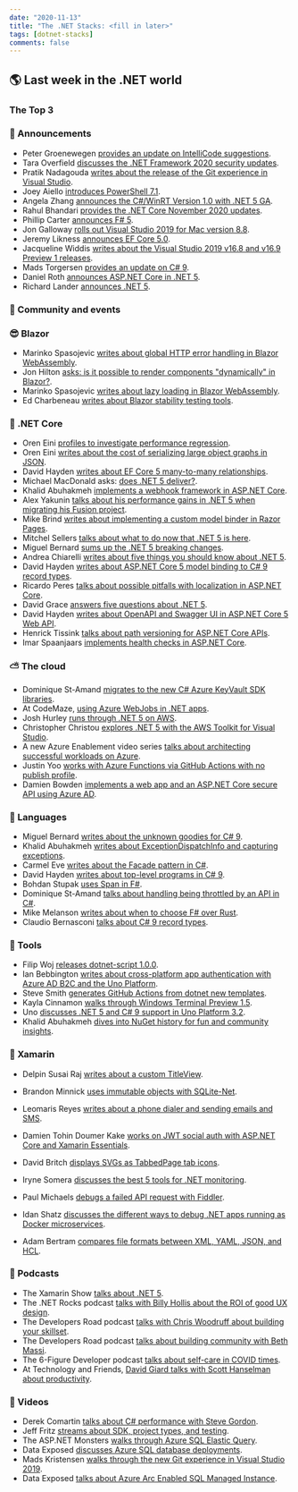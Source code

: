 ```yaml
---
date: "2020-11-13"
title: "The .NET Stacks: <fill in later>"
tags: [dotnet-stacks]
comments: false
---
```


## 🌎 Last week in the .NET world

### The Top 3

### 📢 Announcements

* Peter Groenewegen [provides an update on IntelliCode suggestions](https://devblogs.microsoft.com/visualstudio/intellicode-suggestion-apply-all).
* Tara Overfield [discusses the .NET Framework 2020 security updates](https://devblogs.microsoft.com/dotnet/net-framework-november-2020-security-and-quality-rollup-updates).
* Pratik Nadagouda [writes about the release of the Git experience in Visual Studio](https://devblogs.microsoft.com/visualstudio/announcing-the-release-of-the-git-experience-in-visual-studio).
* Joey Aiello [introduces PowerShell 7.1](https://devblogs.microsoft.com/powershell/announcing-powershell-7-1).
* Angela Zhang [announces the C#/WinRT Version 1.0 with .NET 5 GA](https://blogs.windows.com/windowsdeveloper/2020/11/10/announcing-c-winrt-version-1-0-with-the-net-5-ga-release).
* Rahul Bhandari [provides the .NET Core November 2020 updates](https://devblogs.microsoft.com/dotnet/net-core-november-2020).
* Phillip Carter [announces F# 5](https://devblogs.microsoft.com/dotnet/announcing-f-5).
* Jon Galloway [rolls out Visual Studio 2019 for Mac version 8.8](https://devblogs.microsoft.com/visualstudio/visual-studio-2019-for-mac-version-8-8-is-now-available).
* Jeremy Likness [announces EF Core 5.0](https://devblogs.microsoft.com/dotnet/announcing-the-release-of-ef-core-5-0).
* Jacqueline Widdis [writes about the Visual Studio 2019 v16.8 and v16.9 Preview 1 releases](https://devblogs.microsoft.com/visualstudio/visual-studio-2019-v16-8).
* Mads Torgersen [provides an update on C# 9](https://devblogs.microsoft.com/dotnet/c-9-0-on-the-record).
* Daniel Roth [announces ASP.NET Core in .NET 5](https://devblogs.microsoft.com/aspnet/announcing-asp-net-core-in-net-5).
* Richard Lander [announces .NET 5](https://devblogs.microsoft.com/dotnet/announcing-net-5-0).

### 📅 Community and events


### 😎 Blazor

* Marinko Spasojevic [writes about global HTTP error handling in Blazor WebAssembly](https://code-maze.com/global-http-error-handling-in-blazor-webassembly/).
* Jon Hilton [asks: is it possible to render components "dynamically" in Blazor?](https://jonhilton.net/blazor-dynamic-components/).
* Marinko Spasojevic [writes about lazy loading in Blazor WebAssembly](https://code-maze.com/lazy-loading-in-blazor-webassembly/).
* Ed Charbeneau [writes about Blazor stability testing tools](https://www.telerik.com/blogs/blazor-stability-testing-tools-for-bulletproof-applications).

### 🚀 .NET Core

* Oren Eini [profiles to investigate performance regression](https://ayende.com/blog/192325-A/always-profile-the-case-of-the-mysterious-performance-regression).
* Oren Eini [writes about the cost of serializing large object graphs in JSON](https://ayende.com/blog/192324-A/always-profile-the-hidden-cost-of-serializing-large-object-graphs-to-json).
* David Hayden [writes about EF Core 5 many-to-many relationships](https://www.davidhayden.me/blog/ef-core-5-many-to-many-relationships).
* Michael MacDonald asks: [does .NET 5 deliver?](https://medium.com/young-coder/does-net-5-deliver-8f3f89193d21).
* Khalid Abuhakmeh [implements a webhook framework in ASP.NET Core](https://khalidabuhakmeh.com/implement-a-webhook-framework-with-aspnetcore).
* Alex Yakunin [talks about his performance gains in .NET 5 when migrating his Fusion project](https://alexyakunin.medium.com/astonishing-performance-of-net-5-7803d69dae2e).
* Mike Brind [writes about implementing a custom model binder in Razor Pages](https://www.mikesdotnetting.com/article/353/implementing-a-custom-model-binder-in-razor-pages).
* Mitchel Sellers [talks about what to do now that .NET 5 is here](https://www.mitchelsellers.com/blog/article/net-5-is-here-now-what).
* Miguel Bernard [sums up the .NET 5 breaking changes](https://blog.miguelbernard.com/net-5-the-breaking-changes-you-need-to-know-about/).
* Andrea Chiarelli [writes about five things you should know about .NET 5](https://auth0.com/blog/dotnet-5-whats-new/).
* David Hayden [writes about ASP.NET Core 5 model binding to C# 9 record types](https://www.davidhayden.me/blog/asp-net-core-5-model-binding-to-csharp-9-record-types).
* Ricardo Peres [talks about possible pitfalls with localization in ASP.NET Core](https://weblogs.asp.net/ricardoperes/asp-net-core-pitfalls-localization-with-shared-resources).
* David Grace [answers five questions about .NET 5](https://www.roundthecode.com/dotnet/five-questions-you-may-have-about-asp-net-core-for-dotnet-5).
* David Hayden [writes about OpenAPI and Swagger UI in ASP.NET Core 5 Web API](https://www.davidhayden.me/blog/openapi-and-swagger-ui-in-asp-net-core-5-web-api).
* Henrick Tissink [talks about path versioning for ASP.NET Core APIs](https://dev.to/htissink/asp-net-core-api-path-versioning-197o).
* Imar Spaanjaars [implements health checks in ASP.NET Core](https://imar.spaanjaars.com/611/implementing-health-checks-in-aspnet-core).

### ⛅ The cloud

* Dominique St-Amand [migrates to the new C# Azure KeyVault SDK libraries](https://www.domstamand.com/migrating-to-the-new-csharp-azure-keyvault-sdk-libraries/).
* At CodeMaze, [using Azure WebJobs in .NET apps](https://code-maze.com/azure-webjobs-in-app-service/).
* Josh Hurley [runs through .NET 5 on AWS](https://aws.amazon.com/blogs/developer/net-5-on-aws).
* Christopher Christou [explores .NET 5 with the AWS Toolkit for Visual Studio](https://aws.amazon.com/blogs/developer/exploring-net-5-with-the-aws-toolkit-for-visual-studio).
* A new Azure Enablement video series [talks about architecting successful workloads on Azure](https://channel9.msdn.com/Shows/Azure-Enablement/Architect-successful-workloads-on-Azure--Introduction-Ep-1-Well-Architected-series).
* Justin Yoo [works with Azure Functions via GitHub Actions with no publish profile](https://techcommunity.microsoft.com/t5/apps-on-azure/azure-functions-via-github-actions-with-no-publish-profile).
* Damien Bowden [implements a web app and an ASP.NET Core secure API using Azure AD](https://damienbod.com/2020/11/09/implement-a-web-app-and-an-asp-net-core-secure-api-using-azure-ad-which-delegates-to-second-api/).

### 📔 Languages

* Miguel Bernard [writes about the unknown goodies for C# 9](https://blog.miguelbernard.com/c-9-the-unknown-goodies/).
* Khalid Abuhakmeh [writes about ExceptionDispatchInfo and capturing exceptions](https://khalidabuhakmeh.com/exceptiondispatchinfo-and-capturing-exceptions).
* Carmel Eve [writes about the Facade pattern in C#](https://endjin.com/blog/2020/11/design-patterns-in-csharp-the-facade-pattern.html).
* David Hayden [writes about top-level programs in C# 9](https://www.davidhayden.me/blog/top-level-programs-in-csharp-9).
* Bohdan Stupak [uses Span<T> in F#](https://www.c-sharpcorner.com/article/using-spant-in-f-sharp/).
* Dominique St-Amand [talks about handling being throttled by an API in C#](https://www.domstamand.com/csharp-ways-of-handling-when-being-throttled-by-an-api/).
* Mike Melanson [writes about when to choose F# over Rust](https://thenewstack.io/this-week-in-programming-when-to-choose-f-over-rust/).
* Claudio Bernasconi [talks about C# 9 record types](https://www.claudiobernasconi.ch/2020/11/07/csharp-9-record-types-introduction-and-deep-dive/).

### 🔧 Tools

* Filip Woj [releases dotnet-script 1.0.0](https://www.strathweb.com/2020/11/dotnet-script-1-0-0-released-with-support-for-net-5-0-and-c-9/).
* Ian Bebbington [writes about cross-platform app authentication with Azure AD B2C and the Uno Platform](https://ian.bebbs.co.uk/posts/UnoB2C).
* Steve Smith [generates GitHub Actions from dotnet new templates](https://ardalis.com/github-actions-from-cli/).
* Kayla Cinnamon [walks through Windows Terminal Preview 1.5](https://devblogs.microsoft.com/commandline/windows-terminal-preview-1-5-release).
* Uno [discusses .NET 5 and C# 9 support in Uno Platform 3.2](https://platform.uno/blog/uno-platform-3-2-net-5-c-9-support-and-net-5-webassembly-aot-support/).
* Khalid Abuhakmeh [dives into NuGet history for fun and community insights](https://blog.jetbrains.com/dotnet/2020/11/09/diving-into-nuget-history-for-fun-and-community-insights/).
### 📱 Xamarin

* Delpin Susai Raj [writes about a custom TitleView](https://xamarinmonkeys.blogspot.com/2020/11/xamarinforms-custom-titleview.html).
* Brandon Minnick [uses immutable objects with SQLite-Net](https://codetraveler.io/2020/11/11/using-immutable-objects-with-sqlite-net/).
* Leomaris Reyes [writes about a phone dialer and sending emails and SMS](https://www.telerik.com/blogs/phone-dialer-sending-emails-sms-xamarin-forms).
* Damien Tohin Doumer Kake [works on JWT social auth with ASP.NET Core and Xamarin Essentials](https://doumer.me/jwt-social-auth-with-asp-net-core-and-xamarin-essentials/).
* David Britch [displays SVGs as TabbedPage tab icons](https://www.davidbritch.com/2020/11/display-svgs-as-tabbedpage-tab-icons-in.html).

* Iryne Somera [discusses the best 5 tools for .NET monitoring](https://stackify.com/best-5-tools-for-net-monitoring/).
* Paul Michaels [debugs a failed API request with Fiddler](https://www.pmichaels.net/2020/11/07/debugging-a-failed-api-request-and-defining-an-authorization-header-using-fiddler-everywhere).
* Idan Shatz [discusses the different ways to debug .NET apps running as Docker microservices](https://oz-code.com/blog/production-debugging/debugging-net-applications-running-as-docker-microservices-from-intrusive-to-non-intrusive).
* Adam Bertram [compares file formats between XML, YAML, JSON, and HCL](https://octopus.com/blog/state-of-config-file-formats).

### 🎤 Podcasts

* The Xamarin Show [talks about .NET 5](https://www.xamarinpodcast.com/81).
* The .NET Rocks podcast [talks with Billy Hollis about the ROI of good UX design](https://www.dotnetrocks.com/default.aspx?ShowNum=1713).
* The Developers Road podcast [talks with Chris Woodruff about building your skillset](https://www.developersroad.com/episodes/005-chris-woodruff/).
* The Developers Road podcast [talks about building community with Beth Massi](https://www.developersroad.com/episodes/003-beth-massi/).
* The 6-Figure Developer podcast [talks about self-care in COVID times](https://6figuredev.com/podcast/episode-169-welcome-back-ash-self-care-in-covid-times/).
* At Technology and Friends, [David Giard talks with Scott Hanselman about productivity](http://davidgiard.com/2020/11/09/ScottHanselmanOnProductivity.aspx).


### 🎥 Videos

* Derek Comartin [talks about C# performance with Steve Gordon](https://codeopinion.com/talking-c-performance-with-steve-gordon).
* Jeff Fritz [streams about SDK, project types, and testing](https://www.youtube.com/watch?v=HQT1GOA3hg8).
* The ASP.NET Monsters [walks through Azure SQL Elastic Query](https://www.youtube.com/watch?v=IAx1nsh5-Ao).
* Data Exposed [discusses Azure SQL database deployments](https://channel9.msdn.com/Shows/Data-Exposed/Leveling-Up-Your-Azure-SQL-Database-Deployments).
* Mads Kristensen [walks through the new Git experience in Visual Studio 2019](https://www.youtube.com/watch?v=UHrAg3iKoe0).
* Data Exposed [talks about Azure Arc Enabled SQL Managed Instance](https://channel9.msdn.com/Shows/Data-Exposed/What-is-Azure-Arc-Enabled-SQL-Managed-Instance--Data-Exposed).
